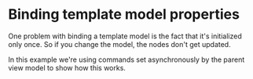# Binding template model properties

One problem with binding a template model is the fact that it's initialized only
once. So if you change the model, the nodes don't get updated.

In this example we're using commands set asynchronously by the parent view model
to show how this works.
